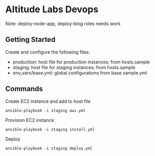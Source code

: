 Altitude Labs Devops
===

Note: deploy-node-app, deploy-blog roles needs work

## Getting Started

Create and configure the following files:

* production: host file for production instances; from hosts.sample
* staging: host file for staging instances; from hosts.sample
* env_vars/base.yml: global configurations from base.sample.yml

## Commands

Create EC2 instance and add to host file
```
ansible-playbook -i staging aws.yml
```

Provision EC2 instance
```
ansible-playbook -i staging install.yml
```

Deploy
```
ansible-playbook -i staging deploy.yml
```